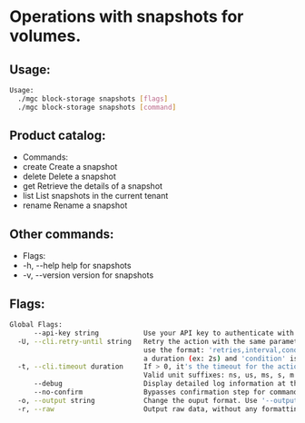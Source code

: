 # Operations with snapshots for volumes.

## Usage:
```bash
Usage:
  ./mgc block-storage snapshots [flags]
  ./mgc block-storage snapshots [command]
```

## Product catalog:
- Commands:
- create      Create a snapshot
- delete      Delete a snapshot
- get         Retrieve the details of a snapshot
- list        List snapshots in the current tenant
- rename      Rename a snapshot

## Other commands:
- Flags:
- -h, --help      help for snapshots
- -v, --version   version for snapshots

## Flags:
```bash
Global Flags:
      --api-key string           Use your API key to authenticate with the API
  -U, --cli.retry-until string   Retry the action with the same parameters until the given condition is met. The flag parameters
                                 use the format: 'retries,interval,condition', where 'retries' is a positive integer, 'interval' is
                                 a duration (ex: 2s) and 'condition' is a 'engine=value' pair such as "jsonpath=expression"
  -t, --cli.timeout duration     If > 0, it's the timeout for the action execution. It's specified as numbers and unit suffix.
                                 Valid unit suffixes: ns, us, ms, s, m and h. Examples: 300ms, 1m30s
      --debug                    Display detailed log information at the debug level
      --no-confirm               Bypasses confirmation step for commands that ask a confirmation from the user
  -o, --output string            Change the ouput format. Use '--output=help' to know more details. (default "yaml")
  -r, --raw                      Output raw data, without any formatting or coloring
```

